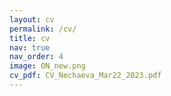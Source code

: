 ```yaml
---
layout: cv
permalink: /cv/
title: cv
nav: true
nav_order: 4
image: ON_new.png
cv_pdf: CV_Nechaeva_Mar22_2023.pdf
---
```

